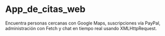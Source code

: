 # App_de_citas_web
Encuentra personas cercanas con Google Maps, suscripciones vía PayPal, administración con Fetch y chat en tiempo real usando XMLHttpRequest.

